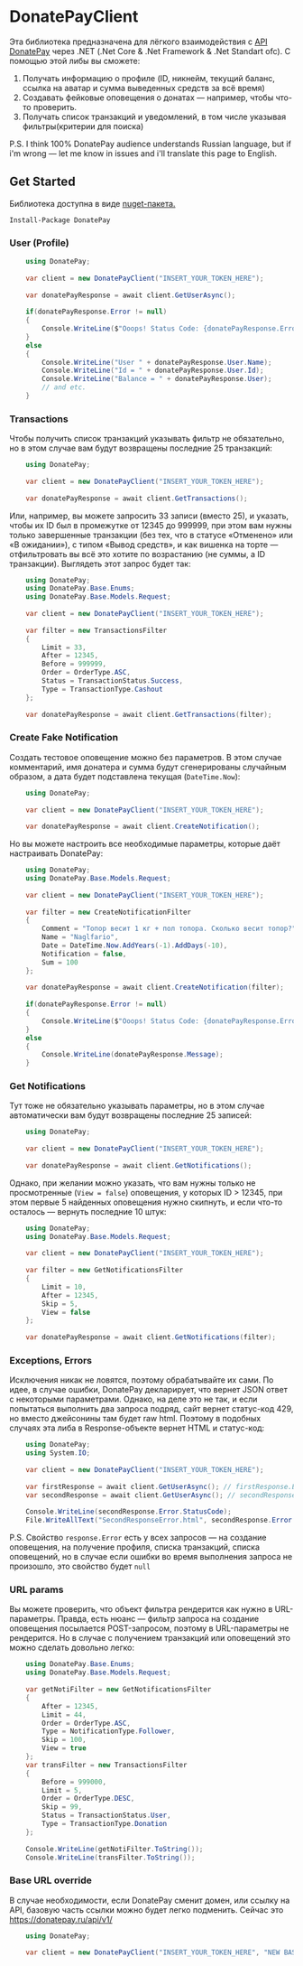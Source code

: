 ﻿# DonatePayClient

Эта библиотека предназначена для лёгкого взаимодействия с [API DonatePay](https://donatepay.ru/page/api) через .NET 
(.Net Core & .Net Framework & .Net Standart ofc). С помощью этой либы вы сможете:

1. Получать информацию о профиле (ID, никнейм, текущий баланс, ссылка на аватар и сумма выведенных средств за всё время)
2. Создавать фейковые оповещения о донатах — например, чтобы что-то проверить.
3. Получать список транзакций и уведомлений, в том числе указывая фильтры(критерии для поиска)

P.S. I think 100% DonatePay audience understands Russian language, but if i'm wrong — let me know in issues and i'll translate this page to English.

## Get Started

Библиотека доступна в виде [nuget-пакета.](https://www.nuget.org/packages/DonatePay/)

`Install-Package DonatePay`

### User (Profile)
```c#
    using DonatePay;
    
    var client = new DonatePayClient("INSERT_YOUR_TOKEN_HERE");
    
    var donatePayResponse = await client.GetUserAsync();
    
    if(donatePayResponse.Error != null)
    {
        Console.WriteLine($"Ooops! Status Code: {donatePayResponse.Error.StatusCode}");
    }
    else
    {
        Console.WriteLine("User " + donatePayResponse.User.Name);
        Console.WriteLine("Id = " + donatePayResponse.User.Id);
        Console.WriteLine("Balance = " + donatePayResponse.User);
        // and etc.
    }
```
### Transactions

Чтобы получить список транзакций указывать фильтр не обязательно, но в этом случае вам будут возвращены последние 25 транзакций:

```c#
    using DonatePay;
    
    var client = new DonatePayClient("INSERT_YOUR_TOKEN_HERE");
    
    var donatePayResponse = await client.GetTransactions();
```

Или, например, вы можете запросить 33 записи (вместо 25), и указать, чтобы их ID был в промежутке от 12345 до 999999, при этом вам нужны только завершенные транзакции (без тех, что в статусе «Отменено» или «В ожидании»), с типом «Вывод средств», и как вишенка на торте — отфильтровать вы всё это хотите по возрастанию (не суммы, а ID транзакции). Выглядеть этот запрос будет так:

```c#
    using DonatePay;
    using DonatePay.Base.Enums;
    using DonatePay.Base.Models.Request;
    
    var client = new DonatePayClient("INSERT_YOUR_TOKEN_HERE");
    
    var filter = new TransactionsFilter
    {
        Limit = 33,
        After = 12345,
        Before = 999999,
        Order = OrderType.ASC,
        Status = TransactionStatus.Success,
        Type = TransactionType.Cashout
    };
    
    var donatePayResponse = await client.GetTransactions(filter);
```

### Create Fake Notification

Создать тестовое оповещение можно без параметров. В этом случае комментарий, имя донатера и сумма будут сгенерированы случайным образом, а дата будет подставлена текущая (`DateTime.Now`):

```c#
    using DonatePay;
    
    var client = new DonatePayClient("INSERT_YOUR_TOKEN_HERE");
    
    var donatePayResponse = await client.CreateNotification();
```

Но вы можете настроить все необходимые параметры, которые даёт настраивать DonatePay:

```c#
    using DonatePay;
    using DonatePay.Base.Models.Request;
    
    var client = new DonatePayClient("INSERT_YOUR_TOKEN_HERE");
    
    var filter = new CreateNotificationFilter
    {
        Comment = "Топор весит 1 кг + пол топора. Сколько весит топор?",
        Name = "Naglfario",
        Date = DateTime.Now.AddYears(-1).AddDays(-10),
        Notification = false,
        Sum = 100
    };
    
    var donatePayResponse = await client.CreateNotification(filter);
    
    if(donatePayResponse.Error != null)
    {
        Console.WriteLine($"Ooops! Status Code: {donatePayResponse.Error.StatusCode}");
    }
    else
    {
        Console.WriteLine(donatePayResponse.Message);
    }
```

### Get Notifications

Тут тоже не обязательно указывать параметры, но в этом случае автоматически вам будут возвращены последние 25 записей:

```c#
    using DonatePay;
    
    var client = new DonatePayClient("INSERT_YOUR_TOKEN_HERE");
    
    var donatePayResponse = await client.GetNotifications();
```

Однако, при желании можно указать, что вам нужны только не просмотренные (`View = false`) оповещения, у которых ID > 12345, при этом первые 5 найденных оповещения нужно скипнуть, и если что-то осталось — вернуть последние 10 штук:

```c#
    using DonatePay;
    using DonatePay.Base.Models.Request;
    
    var client = new DonatePayClient("INSERT_YOUR_TOKEN_HERE");
    
    var filter = new GetNotificationsFilter
    {
        Limit = 10,
        After = 12345,
        Skip = 5,
        View = false
    };
    
    var donatePayResponse = await client.GetNotifications(filter);
```

### Exceptions, Errors

Исключения никак не ловятся, поэтому обрабатывайте их сами. По идее, в случае ошибки, DonatePay декларирует, что вернет JSON ответ с некоторыми параметрами. Однако, на деле это не так, и если попытаться выполнить два запроса подряд, сайт вернет статус-код 429, но вместо джейсонины там будет raw html. Поэтому в подобных случаях эта либа в Response-объекте вернет HTML и статус-код:

```c#
    using DonatePay;
    using System.IO;
    
    var client = new DonatePayClient("INSERT_YOUR_TOKEN_HERE");
    
    var firstResponse = await client.GetUserAsync(); // firstResponse.Error will be null
    var secondResponse = await client.GetUserAsync(); // secondResponse.Error will not be null
    
    Console.WriteLine(secondResponse.Error.StatusCode);
    File.WriteAllText("SecondResponseError.html", secondResponse.Error.HtmlContent);
```

P.S. Свойство `response.Error` есть у всех запросов — на создание оповещения, на получение профиля, списка транзакций, списка оповещений, но в случае если ошибки во время выполнения запроса не произошло, это свойство будет `null`

### URL params

Вы можете проверить, что объект фильтра рендерится как нужно в URL-параметры. Правда, есть нюанс — фильтр запроса на создание оповещения посылается POST-запросом, поэтому в URL-параметры не рендерится. Но в случае с получением транзакций или оповещений это можно сделать довольно легко:

```c#
    using DonatePay.Base.Enums;
    using DonatePay.Base.Models.Request;
    
    var getNotiFilter = new GetNotificationsFilter
    {
        After = 12345,
        Limit = 44,
        Order = OrderType.ASC,
        Type = NotificationType.Follower,
        Skip = 100,
        View = true
    };
    var transFilter = new TransactionsFilter
    {
        Before = 999000,
        Limit = 5,
        Order = OrderType.DESC,
        Skip = 99,
        Status = TransactionStatus.User,
        Type = TransactionType.Donation
    };
    
    Console.WriteLine(getNotiFilter.ToString());
    Console.WriteLine(transFilter.ToString());

```
### Base URL override

В случае необходимости, если DonatePay сменит домен, или ссылку на API, базовую часть ссылки можно будет легко подменить. Сейчас это https://donatepay.ru/api/v1/

```c#
    using DonatePay;
    
    var client = new DonatePayClient("INSERT_YOUR_TOKEN_HERE", "NEW BASE URL");
```